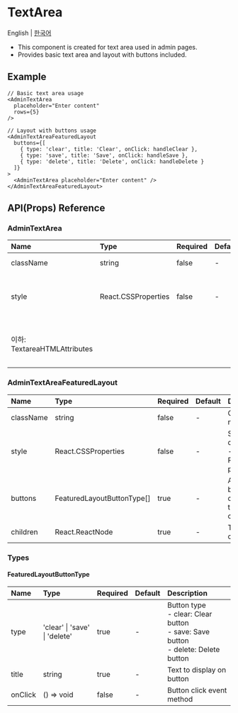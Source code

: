 # TextArea

English | [한국어](../ko/component_textarea.md)

- This component is created for text area used in admin pages.
- Provides basic text area and layout with buttons included.

## Example

```tsx
// Basic text area usage
<AdminTextArea
  placeholder="Enter content"
  rows={5}
/>

// Layout with buttons usage
<AdminTextAreaFeaturedLayout
  buttons={[
    { type: 'clear', title: 'Clear', onClick: handleClear },
    { type: 'save', title: 'Save', onClick: handleSave },
    { type: 'delete', title: 'Delete', onClick: handleDelete }
  ]}
>
  <AdminTextArea placeholder="Enter content" />
</AdminTextAreaFeaturedLayout>
```

## API(Props) Reference

### AdminTextArea

| Name                         | Type                | Required | Default | Description                                          |
| :--------------------------- | :------------------ | :------- | :------ | :--------------------------------------------------- |
| className                    | string              | false    | -       | CSS class name                                       |
| style                        | React.CSSProperties | false    | -       | Style declaration <br> - Same as React `style` props |
| 이하: TextareaHTMLAttributes |                     |          |         | Supports all attributes of HTML textarea element     |

### AdminTextAreaFeaturedLayout

| Name      | Type                       | Required | Default | Description                                            |
| :-------- | :------------------------- | :------- | :------ | :----------------------------------------------------- |
| className | string                     | false    | -       | CSS class name                                         |
| style     | React.CSSProperties        | false    | -       | Style declaration <br> - Same as React `style` props   |
| buttons   | FeaturedLayoutButtonType[] | true     | -       | Array of buttons to display at the bottom of text area |
| children  | React.ReactNode            | true     | -       | Text area component                                    |

### Types

#### FeaturedLayoutButtonType

| Name    | Type                          | Required | Default | Description                                                                                  |
| :------ | :---------------------------- | :------- | :------ | :------------------------------------------------------------------------------------------- |
| type    | 'clear' \| 'save' \| 'delete' | true     | -       | Button type <br> - clear: Clear button <br> - save: Save button <br> - delete: Delete button |
| title   | string                        | true     | -       | Text to display on button                                                                    |
| onClick | () => void                    | false    | -       | Button click event method                                                                    |

